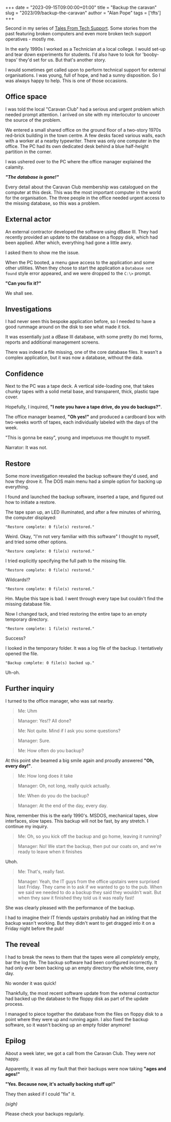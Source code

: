 +++
date = "2023-09-15T09:00:00+01:00"
title = "Backup the caravan"
slug = "2023/09/backup-the-caravan"
author = "Alan Pope"
tags = ['tfts']
+++

Second in my series of [Tales From Tech Support](https://blog.popey.com/tags/tfts/). Some stories from the past featuring broken computers and even more broken tech support operatives - mostly me.

In the early 1990s I worked as a Technician at a local college. I would set-up and tear down experiments for students. I'd also have to look for 'booby-traps' they'd set for us. But that's another story.

I would sometimes get called upon to perform technical support for external organisations. I was young, full of hope, and had a sunny disposition. So I was always happy to help. This is one of those occasions.

## Office space

I was told the local "Caravan Club" had a serious and urgent problem which needed prompt attention. I arrived on site with my interlocutor to uncover the source of the problem.

We entered a small shared office on the ground floor of a two-story 1970s red-brick building in the town centre. A few desks faced various walls, each with a worker at a nearby typewriter. There was only one computer in the office. The PC had its own dedicated desk behind a blue half-height partition in the corner. 

I was ushered over to the PC where the office manager explained the calamity.

___"The database is gone!"___

Every detail about the Caravan Club membership was catalogued on the computer at this desk. This was the most important computer in the world for the organisation. The three people in the office needed urgent access to the missing database, so this was a problem.

## External actor

An external contractor developed the software using dBase III. They had recently provided an update to the database on a floppy disk, which had been applied. After which, everything had gone a little awry.

I asked them to show me the issue. 

When the PC booted, a menu gave access to the application and some other utilities. When they chose to start the application a `Database not found` style error appeared, and we were dropped to the `C:\>` prompt. 

__"Can you fix it?"__

We shall see.

## Investigations

I had never seen this bespoke application before, so I needed to have a good rummage around on the disk to see what made it tick. 

It was essentially just a dBase III database, with some pretty (to me) forms, reports and additional management screens. 

There was indeed a file missing, one of the core database files. It wasn't a complex application, but it was now a database, without the data.

## Confidence

Next to the PC was a tape deck. A vertical side-loading one, that takes chunky tapes with a solid metal base, and transparent, thick, plastic tape cover. 

Hopefully, I inquired, __"I note you have a tape drive, do you do backups?"__.

The office manager beamed, __"Oh yes!"__ and produced a cardboard box with two-weeks worth of tapes, each individually labeled with the days of the week.

"This is gonna be easy", young and impetuous me thought to myself.

Narrator: It was not.

## Restore

Some more investigation revealed the backup software they'd used, and how they drove it. The DOS main menu had a simple option for backing up everything. 

I found and launched the backup software, inserted a tape, and figured out how to initiate a restore. 

The tape span up, an LED illuminated, and after a few minutes of whirring, the computer displayed:

`"Restore complete: 0 file(s) restored."`

Weird. Okay, "I'm not very familiar with this software" I thought to myself, and tried some other options.

`"Restore complete: 0 file(s) restored."`

I tried explicitly specifying the full path to the missing file.

`"Restore complete: 0 file(s) restored."`

Wildcards!?

`"Restore complete: 0 file(s) restored."`

Hm. Maybe this tape is bad. I went through every tape but couldn't find the missing database file. 

Now I changed tack, and tried restoring the entire tape to an empty temporary directory. 

`"Restore complete: 1 file(s) restored."`

Success?

I looked in the temporary folder. It was a log file of the backup. I tentatively opened the file.

`"Backup complete: 0 file(s) backed up."`

Uh-oh.

## Further inquiry

I turned to the office manager, who was sat nearby.

> Me: Uhm

> Manager: Yes!? All done?

> Me: Not quite. Mind if I ask you some questions?

> Manager: Sure.

> Me: How often do you backup?

At this point she beamed a big smile again and proudly answered __"Oh, every day!"__.

> Me: How long does it take

> Manager: Oh, not long, really quick actually.

> Me: When do you do the backup?

> Manager: At the end of the day, every day.

Now, remember this is the early 1990's. MSDOS, mechanical tapes, slow interfaces, slow tapes. This backup will not be fast, by any stretch. I continue my inquiry.

> Me: Oh, so you kick off the backup and go home, leaving it running?

> Manager: No! We start the backup, then put our coats on, and we're ready to leave when it finishes

Uhoh.

> Me: That's, really fast.

> Manager: Yeah, the IT guys from the office upstairs were surprised last Friday. They came in to ask if we wanted to go to the pub. When we said we needed to do a backup they said they wouldn't wait. But when they saw it finished they told us it was really fast!

She was clearly pleased with the performance of the backup.

I had to imagine their IT friends upstairs probably had an inkling that the backup wasn't working. But they didn't want to get dragged into it on a Friday night before the pub!

## The reveal

I had to break the news to them that the tapes were all *completely* empty, bar the log file. The backup software had been configured incorrectly. It had only ever been backing up an empty directory the whole time, every day.

No wonder it was quick!

Thankfully, the most recent software update from the external contractor had backed up the database to the floppy disk as part of the update process. 

I managed to piece together the database from the files on floppy disk to a point where they were up and running again. I also fixed the backup software, so it wasn't backing up an empty folder anymore!

## Epilog

About a week later, we got a call from the Caravan Club. They were *not* happy. 

Apparently, it was all my fault that their backups were now taking __"ages and ages!"__

__"Yes. Because now, it's actually backing stuff up!"__

They then asked if I could "fix" it. 

*(sigh)*

Please check your backups regularly.
